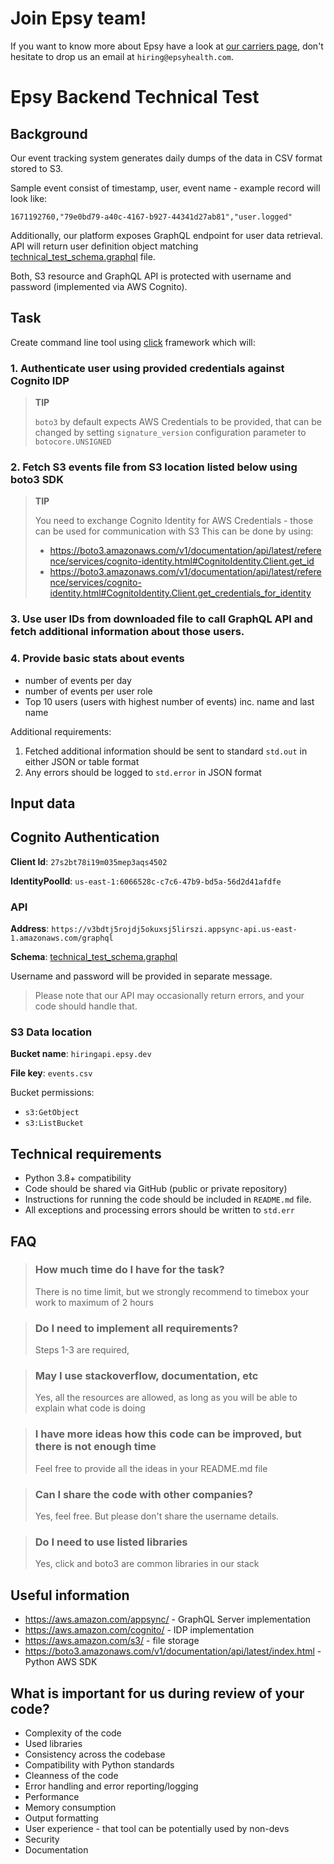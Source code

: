 # Join Epsy team!
If you want to know more about Epsy have a look at [our carriers page](https://epsyhealth.com/careers), don't hesitate to drop us an email at `hiring@epsyhealth.com`.

# Epsy Backend Technical Test

## Background
Our event tracking system generates daily dumps of the data in CSV format stored to S3. 

Sample event consist of timestamp, user, event name - example record will look like:

```csv
1671192760,"79e0bd79-a40c-4167-b927-44341d27ab81","user.logged"
```

Additionally, our platform exposes GraphQL endpoint for user data retrieval. 
API will return user definition object matching [technical_test_schema.graphql](./technical_test_schema.graphql) file.

Both, S3 resource and GraphQL API is protected with username and password (implemented via AWS Cognito). 

## Task
Create command line tool using [click](https://click.palletsprojects.com/en/8.1.x/) framework which will:

### 1. Authenticate user using provided credentials against Cognito IDP
> **TIP**
> 
> `boto3` by default expects AWS Credentials to be provided, that can be changed by setting `signature_version` configuration 
parameter to `botocore.UNSIGNED` 

### 2. Fetch S3 events file from S3 location listed below using boto3 SDK

> **TIP**
> 
> You need to exchange Cognito Identity for AWS Credentials - those can be used for communication with S3
> This can be done by using:
>  - https://boto3.amazonaws.com/v1/documentation/api/latest/reference/services/cognito-identity.html#CognitoIdentity.Client.get_id
>  - https://boto3.amazonaws.com/v1/documentation/api/latest/reference/services/cognito-identity.html#CognitoIdentity.Client.get_credentials_for_identity

### 3. Use user IDs from downloaded file to call GraphQL API and fetch additional information about those users.

### 4. Provide basic stats about events

- number of events per day
- number of events per user role
- Top 10 users (users with highest number of events) inc. name and last name 

Additional requirements:
1. Fetched additional information should be sent to standard `std.out` in either JSON or table format
2. Any errors should be logged to `std.error` in JSON format

## Input data

## Cognito Authentication

**Client Id**: `27s2bt78i19m035mep3aqs4502`

**IdentityPoolId**: `us-east-1:6066528c-c7c6-47b9-bd5a-56d2d41afdfe`

### API

**Address**: `https://v3bdtj5rojdj5okuxsj5lirszi.appsync-api.us-east-1.amazonaws.com/graphql`

**Schema**: [technical_test_schema.graphql](./technical_test_schema.graphql)

Username and password will be provided in separate message.

> Please note that our API may occasionally return errors, and your code should handle that. 

### S3 Data location
**Bucket name**: `hiringapi.epsy.dev`

**File key**: `events.csv`

Bucket permissions:
- `s3:GetObject`
- `s3:ListBucket`

## Technical requirements
- Python 3.8+ compatibility 
- Code should be shared via GitHub (public or private repository)
- Instructions for running the code should be included in `README.md` file.
- All exceptions and processing errors should be written to `std.err`

## FAQ
> ### How much time do I have for the task?
> 
> There is no time limit, but we strongly recommend to timebox your work to maximum of 2 hours

> ### Do I need to implement all requirements?
>
> Steps 1-3 are required, 

> ### May I use stackoverflow, documentation, etc 
>
> Yes, all the resources are allowed, as long as you will be able to explain what code is doing 

> ### I have more ideas how this code can be improved, but there is not enough time 
>
> Feel free to provide all the ideas in your README.md file 

> ### Can I share the code with other companies?
>
> Yes, feel free. But please don't share the username details. 

> ### Do I need to use listed libraries 
>
> Yes, click and boto3 are common libraries in our stack

## Useful information

- https://aws.amazon.com/appsync/ - GraphQL Server implementation 
- https://aws.amazon.com/cognito/ - IDP implementation 
- https://aws.amazon.com/s3/ - file storage 
- https://boto3.amazonaws.com/v1/documentation/api/latest/index.html - Python AWS SDK

## What is important for us during review of your code?
- Complexity of the code
- Used libraries
- Consistency across the codebase
- Compatibility with Python standards
- Cleanness of the code
- Error handling and error reporting/logging
- Performance 
- Memory consumption
- Output formatting
- User experience - that tool can be potentially used by non-devs
- Security
- Documentation 
